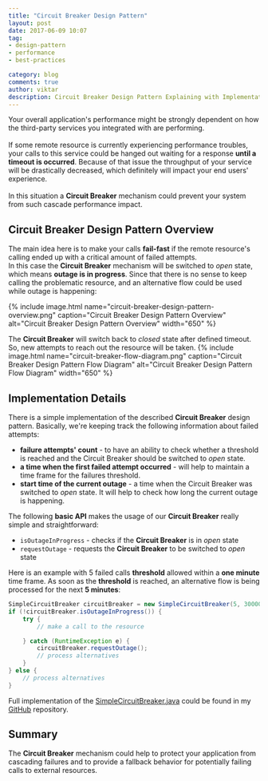 ```yaml
---
title: "Circuit Breaker Design Pattern"
layout: post
date: 2017-06-09 10:07
tag:
- design-pattern
- performance
- best-practices

category: blog
comments: true
author: viktar
description: Circuit Breaker Design Pattern Explaining with Implementation Example
---
```


Your overall application's performance might be strongly dependent on
how the third-party services you integrated with are performing.<br/><br/>
If some remote resource is currently experiencing performance troubles,
your calls to this service could be hanged out waiting for a response
**until a timeout is occurred**. Because of that issue the throughput
of your service will be drastically decreased, which definitely will
impact your end users' experience.
<br/><br/>
In this situation a **Circuit Breaker** mechanism could prevent your
system from such cascade performance impact.
<!--more-->

## Circuit Breaker Design Pattern Overview
The main idea here is to make your calls **fail-fast** if the remote
resource's calling ended up with a critical amount of failed attempts.
<br/>
In this case the **Circuit Breaker** mechanism will be switched to
_open_ state, which means **outage is in progress**. Since that
there is no sense to keep calling the problematic resource, and an
alternative flow could be used while outage is happening:

{% include image.html name="circuit-breaker-design-pattern-overview.png"
           caption="Circuit Breaker Design Pattern Overview"
           alt="Circuit Breaker Design Pattern Overview"
           width="650" %}

The **Circuit Breaker** will switch back to _closed_ state after
defined timeout. So, new attempts to reach out the resource will be
taken.
{% include image.html name="circuit-breaker-flow-diagram.png"
           caption="Circuit Breaker Design Pattern Flow Diagram"
           alt="Circuit Breaker Design Pattern Flow Diagram"
           width="650" %}

## Implementation Details
There is a simple implementation of the described **Circuit Breaker**
design pattern.
Basically, we're keeping track the following information about failed
attempts:
* **failure attempts' count** - to have an ability to check whether a
threshold is reached and the Circuit Breaker should be switched to
_open_ state.
* **a time when the first failed attempt occurred** - will help to maintain a
time frame for the failures threshold.
* **start time of the current outage** - a time when the Circuit Breaker
was switched to _open_ state. It will help to check how long the
current outage is happening.

The following **basic API** makes the usage of our
**Circuit Breaker** really simple and straightforward:
* `isOutageInProgress` - checks if the **Circuit Breaker** is in _open_
state
* `requestOutage` - requests the **Circuit Breaker** to be switched to
_open_ state

Here is an example with 5 failed calls **threshold** allowed
within a **one minute** time frame.
As soon as the **threshold** is reached, an alternative flow is
being processed for the next **5 minutes**:

```java
SimpleCircuitBreaker circuitBreaker = new SimpleCircuitBreaker(5, 300000L, 60000L);
if (!circuitBreaker.isOutageInProgress()) {
    try {
        // make a call to the resource

    } catch (RuntimeException e) {
        circuitBreaker.requestOutage();
        // process alternatives
    }
} else {
    // process alternatives
}
```

Full implementation of the [SimpleCircuitBreaker.java][2] could be found
in my [GitHub][1] repository.

## Summary
The **Circuit Breaker** mechanism could help to protect your
application from cascading failures and to provide a fallback behavior
for potentially failing calls to external resources.

[1]: https://github.com/viktar-charnarutski
[2]: https://github.com/viktar-charnarutski/best-practices/blob/master/designpatterns/src/concurency/SimpleCircuitBreaker.java


